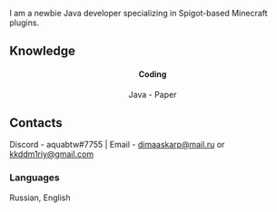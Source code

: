 I am a newbie Java developer specializing in Spigot-based Minecraft plugins. 

## Knowledge
<h4 align="center">Coding</h4>
<p align="center">
Java
 - Paper

## Contacts
Discord - aquabtw#7755 |
Email - dimaaskarp@mail.ru or kkddm1riy@gmail.com

### Languages
Russian, English
